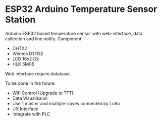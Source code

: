 # ESP32 Arduino Temperature Sensor Station
Arduino ESP32 based temperature sensor with web-interface, data collection and line notify.
  Component
  *   DHT22
  *   Wemos D1 R32
  *   LCD 16x2 I2c
  *   HLK 5M05
  
  Web interface require database.
  
To be done in the future.
  * Wifi Control (Upgrade to TFT)
  * Data Visualisaion
  * Use 1 master and multiple slaves connected by LoRa
  * UX Interface
  * Integrate with PLC
